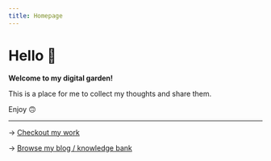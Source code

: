 ```yaml
---
title: Homepage
---
```


# Hello 👋

**Welcome to my digital garden!**

This is a place for me to collect my thoughts and share them.

Enjoy 🙃

<hr />

→ [Checkout my work](/portfolio)

→ [Browse my blog / knowledge bank](/articles)

